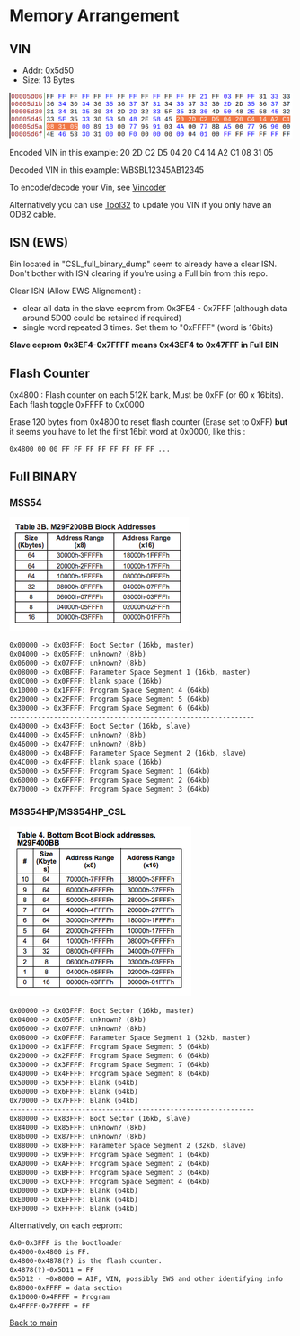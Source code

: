 # Memory Arrangement

## VIN


- Addr: 0x5d50
- Size: 13 Bytes

![vin_location](/pictures/vin_bless.png)

Encoded VIN in this example: 20 2D C2 D5 04 20 C4 14 A2 C1 08 31 05

Decoded VIN in this example: WBSBL12345AB12345

To encode/decode your Vin, see [Vincoder](/tools/vin_to_hex/readme_vincoder.mkd)

Alternatively you can use [Tool32](https://www.ecuworx.co.uk/2016/02/26/adding-updating-your-vin-uif-with-tool32/) to update you VIN if you only have an ODB2 cable.

## ISN (EWS)

Bin located in "CSL_full_binary_dump" seem to already have a clear ISN. Don't bother with ISN clearing if you're using a Full bin from this repo.

Clear ISN (Allow EWS Alignement) :
- clear all data in the slave eeprom from 0x3FE4 - 0x7FFF (although data around 5D00 could be retained if required)
- single word repeated 3 times. Set them to "0xFFFF" (word is 16bits)

**Slave eeprom 0x3EF4-0x7FFFF means 0x43EF4 to 0x47FFF in Full BIN**

## Flash Counter

0x4800 : Flash counter on each 512K bank, Must be 0xFF (or 60 x 16bits). Each flash toggle 0xFFFF to 0x0000

Erase 120 bytes from 0x4800 to reset flash counter (Erase set to 0xFF) **but** it seems you have to let the first 16bit word at 0x0000, like this :

```
0x4800 00 00 FF FF FF FF FF FF FF FF ...
```

## Full BINARY

### MSS54

![mss54_arrangement](/pictures/mss54_arrangement.png)

```
0x00000 -> 0x03FFF: Boot Sector (16kb, master)
0x04000 -> 0x05FFF: unknown? (8kb)
0x06000 -> 0x07FFF: unknown? (8kb)
0x08000 -> 0x0BFFF: Parameter Space Segment 1 (16kb, master)
0x0C000 -> 0x0FFFF: blank space (16kb)
0x10000 -> 0x1FFFF: Program Space Segment 4 (64kb)
0x20000 -> 0x2FFFF: Program Space Segment 5 (64kb)
0x30000 -> 0x3FFFF: Program Space Segment 6 (64kb)
-------------------------------------------------------------
0x40000 -> 0x43FFF: Boot Sector (16kb, slave)
0x44000 -> 0x45FFF: unknown? (8kb)
0x46000 -> 0x47FFF: unknown? (8kb)
0x48000 -> 0x4BFFF: Parameter Space Segment 2 (16kb, slave)
0x4C000 -> 0x4FFFF: blank space (16kb)
0x50000 -> 0x5FFFF: Program Space Segment 1 (64kb)
0x60000 -> 0x6FFFF: Program Space Segment 2 (64kb)
0x70000 -> 0x7FFFF: Program Space Segment 3 (64kb)
```
 ### MSS54HP/MSS54HP_CSL

![mss54hp_arrangement](/pictures/mss54hp_arrangement.png)

```
0x00000 -> 0x03FFF: Boot Sector (16kb, master)
0x04000 -> 0x05FFF: unknown? (8kb)
0x06000 -> 0x07FFF: unknown? (8kb)
0x08000 -> 0x0FFFF: Parameter Space Segment 1 (32kb, master)
0x10000 -> 0x1FFFF: Program Space Segment 5 (64kb)
0x20000 -> 0x2FFFF: Program Space Segment 6 (64kb)
0x30000 -> 0x3FFFF: Program Space Segment 7 (64kb)
0x40000 -> 0x4FFFF: Program Space Segment 8 (64kb)
0x50000 -> 0x5FFFF: Blank (64kb)
0x60000 -> 0x6FFFF: Blank (64kb)
0x70000 -> 0x7FFFF: Blank (64kb)
-------------------------------------------------------------
0x80000 -> 0x83FFF: Boot Sector (16kb, slave)
0x84000 -> 0x85FFF: unknown? (8kb)
0x86000 -> 0x87FFF: unknown? (8kb)
0x88000 -> 0x8FFFF: Parameter Space Segment 2 (32kb, slave)
0x90000 -> 0x9FFFF: Program Space Segment 1 (64kb)
0xA0000 -> 0xAFFFF: Program Space Segment 2 (64kb)
0xB0000 -> 0xBFFFF: Program Space Segment 3 (64kb)
0xC0000 -> 0xCFFFF: Program Space Segment 4 (64kb)
0xD0000 -> 0xDFFFF: Blank (64kb)
0xE0000 -> 0xEFFFF: Blank (64kb)
0xF0000 -> 0xFFFFF: Blank (64kb)
```

Alternatively, on each eeprom:

```
0x0-0x3FFF is the bootloader
0x4000-0x4800 is FF.
0x4800-0x4878(?) is the flash counter.
0x4878(?)-0x5D11 = FF
0x5D12 - ~0x8000 = AIF, VIN, possibly EWS and other identifying info
0x8000-0xFFFF = data section
0x10000-0x4FFFF = Program
0x4FFFF-0x7FFFF = FF
```

[Back to main](README.mkd)
